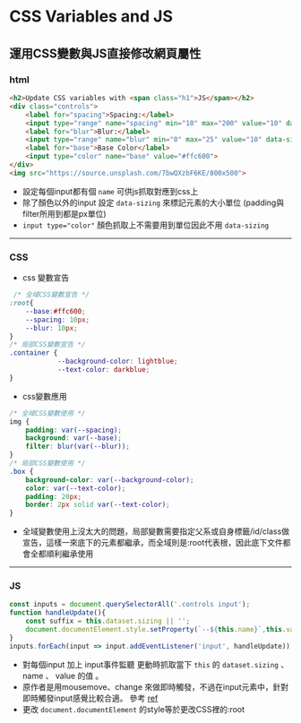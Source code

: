 # CSS Variables and JS

######
運用CSS變數與JS直接修改網頁屬性
---

### html

```html
<h2>Update CSS variables with <span class="h1">JS</span></h2>
<div class="controls">
    <label for="spacing">Spacing:</label>
    <input type="range" name="spacing" min="10" max="200" value="10" data-sizing="px">
    <label for="blur">Blur:</label>
    <input type="range" name="blur" min="0" max="25" value="10" data-sizing="px">
    <label for="base">Base Color</label>
    <input type="color" name="base" value="#ffc600">
</div>
<img src="https://source.unsplash.com/7bwQXzbF6KE/800x500">
```
- 設定每個input都有個 `name` 可供js抓取對應到css上
- 除了顏色以外的input 設定 `data-sizing` 來標記元素的大小單位
(padding與filter所用到都是px單位)
- `input type="color"` 顏色抓取上不需要用到單位因此不用 `data-sizing`  
---
### CSS
- css 變數宣告
```css
 /* 全域CSS變數宣告 */
:root{
    --base:#ffc600;
    --spacing: 10px;
    --blur: 10px;
}
/* 局部CSS變數宣告 */
.container {
            --background-color: lightblue;
            --text-color: darkblue;
}
```
- css變數應用
```css
/* 全域CSS變數使用 */
img {
    padding: var(--spacing);
    background: var(--base);
    filter: blur(var(--blur));
}
/* 局部CSS變數使用 */
.box {
    background-color: var(--background-color);
    color: var(--text-color);
    padding: 20px;
    border: 2px solid var(--text-color);
}
```
- 全域變數使用上沒太大的問題，局部變數需要指定父系或自身標籤/id/class做宣告，這樣一來底下的元素都繼承，而全域則是:root代表根，因此底下文件都會全都順利繼承使用
---
### JS

```JavaScript
const inputs = document.querySelectorAll('.controls input');
function handleUpdate(){
    const suffix = this.dataset.sizing || '';
    document.documentElement.style.setProperty(`--${this.name}`,this.value + suffix)
}
inputs.forEach(input => input.addEventListener('input', handleUpdate));
```
- 對每個input 加上 input事件監聽 更動時抓取當下 `this` 的 `dataset.sizing` 、 name 、 value 的值 。
- 原作者是用mousemove、change 來做即時觸發，不過在input元素中，針對即時觸發input感覺比較合適。 參考 [ref](https://www.w3schools.com/jsref/event_oninput.asp)
- 更改 `document.documentElement` 的style等於更改CSS裡的:root
